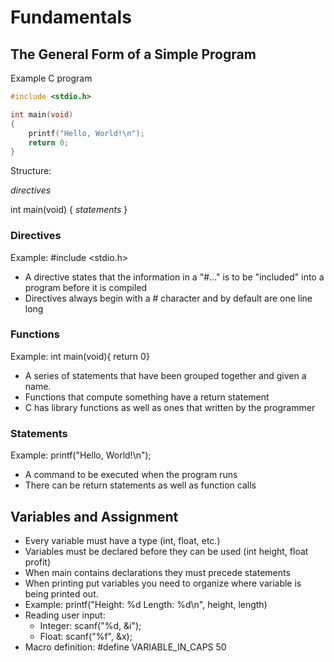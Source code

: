 # Fundamentals

## The General Form of a Simple Program

Example C program

```c
#include <stdio.h>

int main(void)
{
    printf("Hello, World!\n");
    return 0;
}
```

Structure:

*directives*

int main(void)
{
	*statements*
}

### Directives

Example: #include <stdio.h>

- A directive states that the information in a "#..." is to be "included" into a program before it is compiled
- Directives always begin with a # character and by default are one line long



### Functions

Example: int main(void){ return 0}

- A series of statements that have been grouped together and given a name.
- Functions that compute something have a return statement
- C has library functions as well as ones that written by the programmer



### Statements

Example: printf("Hello, World!\n");

- A command to be executed when the program runs
- There can be return statements as well as function calls



## Variables and Assignment

- Every variable must have a type (int, float, etc.)
- Variables must be declared before they can be used (int height, float profit)
- When main contains declarations they must precede statements
- When printing put variables you need to organize where variable is being printed out.
- Example: printf("Height: %d Length: %d\n", height, length)
- Reading user input:
  - Integer: scanf("%d, &i");
  - Float: scanf("%f", &x);
- Macro definition: #define VARIABLE_IN_CAPS 50